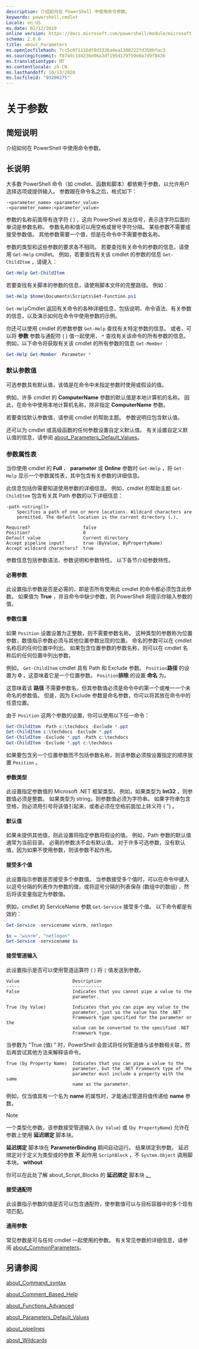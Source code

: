 ```yaml
---
description: 介绍如何在 PowerShell 中使用命令参数。
keywords: powershell,cmdlet
Locale: en-US
ms.date: 02/12/2019
online version: https://docs.microsoft.com/powershell/module/microsoft.powershell.core/about/about_parameters?view=powershell-5.1&WT.mc_id=ps-gethelp
schema: 2.0.0
title: about_Parameters
ms.openlocfilehash: 7cc5c071116df8d3326a4ea13802227d350bfac3
ms.sourcegitcommit: f874dc1d4236e06a3df195d179f59e0a7d9f8436
ms.translationtype: MT
ms.contentlocale: zh-CN
ms.lasthandoff: 10/13/2020
ms.locfileid: "93200275"
---
```

# <a name="about-parameters"></a>关于参数

## <a name="short-description"></a>简短说明
介绍如何在 PowerShell 中使用命令参数。

## <a name="long-description"></a>长说明

大多数 PowerShell 命令（如 cmdlet、函数和脚本）都依赖于参数，以允许用户选择选项或提供输入。 参数跟在命令名之后，格式如下：

```
-<parameter_name> <parameter_value>
-<parameter_name>:<parameter_value>
```

参数的名称前面带有连字符 ( ) ，这向 PowerShell 发出信号，表示连字符后面的单词是参数名称。 参数名称和值可以用空格或冒号字符分隔。 某些参数不需要或接受参数值。 其他参数需要一个值，但是在命令中不需要参数名称。

参数的类型和这些参数的要求各不相同。 若要查找有关命令的参数的信息，请使用 `Get-Help` cmdlet。 例如，若要查找有关该 cmdlet 的参数的信息 `Get-ChildItem` ，请键入：

```powershell
Get-Help Get-ChildItem
```

若要查找有关脚本的参数的信息，请使用脚本文件的完整路径。 例如：

```powershell
Get-Help $home\Documents\Scripts\Get-Function.ps1
```

`Get-Help`Cmdlet 返回有关命令的各种详细信息，包括说明、命令语法、有关参数的信息，以及演示如何在命令中使用参数的示例。

你还可以使用 cmdlet 的参数参数 `Get-Help` 查找有关特定参数的信息。 或者，可以将 **参数** 参数与通配符 ( ) 值一起使用， `*` 查找有关该命令的所有参数的信息。 例如，以下命令将获取有关该 cmdlet 的所有参数的信息 `Get-Member` ：

```powershell
Get-Help Get-Member -Parameter *
```

### <a name="default-parameter-values"></a>默认参数值

可选参数具有默认值，该值是在命令中未指定参数时使用或假设的值。

例如，许多 cmdlet 的 **ComputerName** 参数的默认值是本地计算机的名称。 因此，在命令中使用本地计算机名称，除非指定 **ComputerName** 参数。

若要查找默认参数值，请参阅 cmdlet 的帮助主题。 参数说明应包含默认值。

还可以为 cmdlet 或高级函数的任何参数设置自定义默认值。 有关设置自定义默认值的信息，请参阅 [about_Parameters_Default_Values](about_Parameters_Default_Values.md)。

### <a name="parameter-attribute-table"></a>参数属性表

当你使用 cmdlet 的 **Full** 、 **parameter** 或 **Online** 参数时 `Get-Help` ，将 `Get-Help` 显示一个参数属性表，其中包含有关参数的详细信息。

此信息包括你需要知道使用参数的详细信息。
例如，cmdlet 的帮助主题 `Get-ChildItem` 包含有关其 Path 参数的以下详细信息：

```
-path <string[]>
    Specifies a path of one or more locations. Wildcard characters are
    permitted. The default location is the current directory (.).

Required?                    false
Position?                    0
Default value                Current directory
Accept pipeline input?       true (ByValue, ByPropertyName)
Accept wildcard characters?  true
```

参数信息包括参数语法、参数说明和参数特性。 以下各节介绍参数特性。

#### <a name="parameter-required"></a>必需参数

此设置指示参数是否是必需的，即是否所有使用此 cmdlet 的命令都必须包含此参数。 如果值为 **True** ，并且命令中缺少参数，则 PowerShell 将提示你输入参数的值。

#### <a name="parameter-position"></a>参数位置

如果 `Position` 设置设置为正整数，则不需要参数名称。 这种类型的参数称为位置参数，数值指示参数必须与其他位置参数出现的位置。 命名的参数可以在 cmdlet 名称后的任何位置中列出。 如果包含位置参数的参数名称，则可以在 cmdlet 名称后的任何位置中列出参数。

例如， `Get-ChildItem` cmdlet 具有 Path 和 Exclude 参数。 `Position`**路径** 的设置为 **0** ，这意味着它是一个位置参数。 `Position`**排除** 的设置 **命名** 为。

这意味着该 **路径** 不需要参数名，但其参数值必须是命令中的第一个或唯一一个未命名的参数值。
但是，因为 Exclude 参数是命名参数，你可以将其放在命令中的任意位置。

由于 `Position` 这两个参数的设置，你可以使用以下任一命令：

```powershell
Get-ChildItem -Path c:\techdocs -Exclude *.ppt
Get-ChildItem c:\techdocs -Exclude *.ppt
Get-ChildItem -Exclude *.ppt -Path c:\techdocs
Get-ChildItem -Exclude *.ppt c:\techdocs
```

如果要包含另一个位置参数而不包括参数名称，则该参数必须按设置指定的顺序放置 `Position` 。

#### <a name="parameter-type"></a>参数类型

此设置指定参数值的 Microsoft .NET 框架类型。 例如，如果类型为 **Int32** ，则参数值必须是整数。 如果类型为 string，则参数值必须为字符串。 如果字符串包含空格，则必须用引号将该值引起来，或者必须在空格前面加上转义符 ( ") 。

#### <a name="default-value"></a>默认值

如果未提供其他值，则此设置将指定参数将假设的值。 例如，Path 参数的默认值通常为当前目录。 必需的参数决不会有默认值。
对于许多可选参数，没有默认值，因为如果不使用参数，则该参数不起作用。

#### <a name="accepts-multiple-values"></a>接受多个值

此设置指示参数是否接受多个参数值。
当参数接受多个值时，可以在命令中键入以逗号分隔的列表作为参数的值，或将逗号分隔的列表保存 (数组中的数组) ，然后将该变量指定为参数值。

例如，cmdlet 的 ServiceName 参数 `Get-Service` 接受多个值。 以下命令都是有效的：

```powershell
Get-Service -servicename winrm, netlogon
```

```powershell
$s = "winrm", "netlogon"
Get-Service -servicename $s
```

#### <a name="accepts-pipeline-input"></a>接受管道输入

此设置指示是否可以使用管道运算符 ( ) 将 `|` 值发送到参数。

```
Value                    Description
-----                    -----------
False                    Indicates that you cannot pipe a value to the
                         parameter.

True (by Value)          Indicates that you can pipe any value to the
                         parameter, just so the value has the .NET
                         Framework type specified for the parameter or the
                         value can be converted to the specified .NET
                         Framework type.
```

当参数为 "True (值) " 时，PowerShell 会尝试将任何管道值与该参数相关联，然后再尝试其他方法来解释该命令。

```
True (by Property Name)  Indicates that you can pipe a value to the
                         parameter, but the .NET Framework type of the
                         parameter must include a property with the same
                         name as the parameter.
```

例如，仅当值具有一个名为 **name** 的属性时，才能通过管道将值传递给 **name** 参数。

> [!NOTE]
> 一个类型化参数，该参数接受管道输入 (`by Value`) 或 (`by PropertyName`) 允许在参数上使用 **延迟绑定** 脚本块。
>
> **延迟绑定** 脚本块在 **ParameterBinding** 期间自动运行。 结果绑定到参数。 延迟绑定对于定义为类型或的参数 **不** 起作用 `ScriptBlock` ，不 `System.Object` 调用脚本块。 **without**
>
> 你可以在此处了解 about_Script_Blocks 的 **延迟绑定** 脚本块 [。](about_Script_Blocks.md)

#### <a name="accepts-wildcard-characters"></a>接受通配符

此设置指示参数的值是否可以包含通配符，使参数值可以与目标容器中的多个现有项匹配。

#### <a name="common-parameters"></a>通用参数

常见参数是可与任何 cmdlet 一起使用的参数。 有关常见参数的详细信息，请参阅 [about_CommonParameters](about_CommonParameters.md)。

## <a name="see-also"></a>另请参阅

[about_Command_syntax](about_Command_syntax.md)

[about_Comment_Based_Help](about_Comment_Based_Help.md)

[about_Functions_Advanced](about_Functions_Advanced.md)

[about_Parameters_Default_Values](about_Parameters_Default_Values.md)

[about_pipelines](about_Pipelines.md)

[about_Wildcards](about_Wildcards.md)
